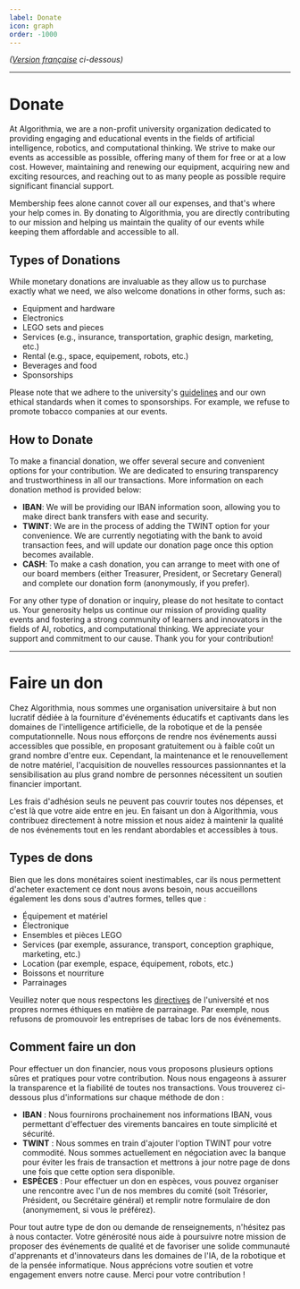 ```yaml
---
label: Donate
icon: graph
order: -1000
---
```

*([Version française](#vf) ci-dessous)*

---

# Donate

At Algorithmia, we are a non-profit university organization dedicated to providing engaging and educational events in the fields of artificial intelligence, robotics, and computational thinking. We strive to make our events as accessible as possible, offering many of them for free or at a low cost. However, maintaining and renewing our equipment, acquiring new and exciting resources, and reaching out to as many people as possible require significant financial support.

Membership fees alone cannot cover all our expenses, and that's where your help comes in. By donating to Algorithmia, you are directly contributing to our mission and helping us maintain the quality of our events while keeping them affordable and accessible to all.

## Types of Donations
While monetary donations are invaluable as they allow us to purchase exactly what we need, we also welcome donations in other forms, such as:

- Equipment and hardware
- Electronics
- LEGO sets and pieces
- Services (e.g., insurance, transportation, graphic design, marketing, etc.)
- Rental (e.g., space, equipement, robots, etc.)
- Beverages and food
- Sponsorships

Please note that we adhere to the university's [guidelines](/documents/CHARTE_UniNE.pdf) and our own ethical standards when it comes to sponsorships. For example, we refuse to promote tobacco companies at our events.

## How to Donate
To make a financial donation, we offer several secure and convenient options for your contribution. We are dedicated to ensuring transparency and trustworthiness in all our transactions. More information on each donation method is provided below:

- **IBAN**: We will be providing our IBAN information soon, allowing you to make direct bank transfers with ease and security.
- **TWINT**: We are in the process of adding the TWINT option for your convenience. We are currently negotiating with the bank to avoid transaction fees, and will update our donation page once this option becomes available.
- **CASH**: To make a cash donation, you can arrange to meet with one of our board members (either Treasurer, President, or Secretary General) and complete our donation form (anonymously, if you prefer).

For any other type of donation or inquiry, please do not hesitate to contact us. Your generosity helps us continue our mission of providing quality events and fostering a strong community of learners and innovators in the fields of AI, robotics, and computational thinking. We appreciate your support and commitment to our cause. Thank you for your contribution!

---

# <a id="vf"></a>Faire un don

Chez Algorithmia, nous sommes une organisation universitaire à but non lucratif dédiée à la fourniture d'événements éducatifs et captivants dans les domaines de l'intelligence artificielle, de la robotique et de la pensée computationnelle. Nous nous efforçons de rendre nos événements aussi accessibles que possible, en proposant gratuitement ou à faible coût un grand nombre d'entre eux. Cependant, la maintenance et le renouvellement de notre matériel, l'acquisition de nouvelles ressources passionnantes et la sensibilisation au plus grand nombre de personnes nécessitent un soutien financier important.

Les frais d'adhésion seuls ne peuvent pas couvrir toutes nos dépenses, et c'est là que votre aide entre en jeu. En faisant un don à Algorithmia, vous contribuez directement à notre mission et nous aidez à maintenir la qualité de nos événements tout en les rendant abordables et accessibles à tous.

## Types de dons
Bien que les dons monétaires soient inestimables, car ils nous permettent d'acheter exactement ce dont nous avons besoin, nous accueillons également les dons sous d'autres formes, telles que :

- Équipement et matériel
- Électronique
- Ensembles et pièces LEGO
- Services (par exemple, assurance, transport, conception graphique, marketing, etc.)
- Location (par exemple, espace, équipement, robots, etc.)
- Boissons et nourriture
- Parrainages

Veuillez noter que nous respectons les [directives](/documents/CHARTE_UniNE.pdf) de l'université et nos propres normes éthiques en matière de parrainage. Par exemple, nous refusons de promouvoir les entreprises de tabac lors de nos événements.

## Comment faire un don
Pour effectuer un don financier, nous vous proposons plusieurs options sûres et pratiques pour votre contribution. Nous nous engageons à assurer la transparence et la fiabilité de toutes nos transactions. Vous trouverez ci-dessous plus d'informations sur chaque méthode de don :

- **IBAN** : Nous fournirons prochainement nos informations IBAN, vous permettant d'effectuer des virements bancaires en toute simplicité et sécurité.
- **TWINT** : Nous sommes en train d'ajouter l'option TWINT pour votre commodité. Nous sommes actuellement en négociation avec la banque pour éviter les frais de transaction et mettrons à jour notre page de dons une fois que cette option sera disponible.
- **ESPÈCES** : Pour effectuer un don en espèces, vous pouvez organiser une rencontre avec l'un de nos membres du comité (soit Trésorier, Président, ou Secrétaire général) et remplir notre formulaire de don (anonymement, si vous le préférez).

Pour tout autre type de don ou demande de renseignements, n'hésitez pas à nous contacter. Votre générosité nous aide à poursuivre notre mission de proposer des événements de qualité et de favoriser une solide communauté d'apprenants et d'innovateurs dans les domaines de l'IA, de la robotique et de la pensée informatique. Nous apprécions votre soutien et votre engagement envers notre cause. Merci pour votre contribution !